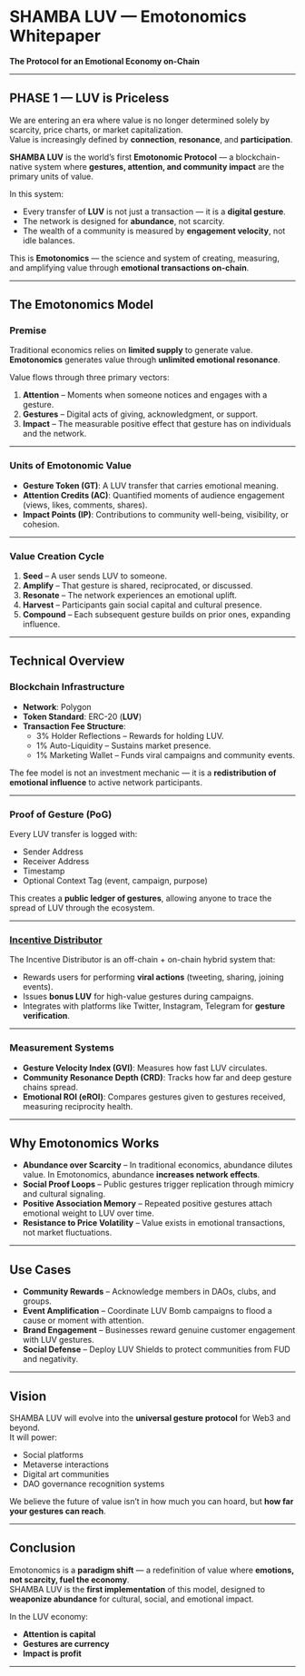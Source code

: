 # **SHAMBA LUV — Emotonomics Whitepaper**
**The Protocol for an Emotional Economy on-Chain**

---

## **PHASE 1 — LUV is Priceless**

We are entering an era where value is no longer determined solely by scarcity, price charts, or market capitalization.  
Value is increasingly defined by **connection**, **resonance**, and **participation**.

**SHAMBA LUV** is the world’s first **Emotonomic Protocol** — a blockchain-native system where **gestures, attention, and community impact** are the primary units of value.

In this system:

- Every transfer of **LUV** is not just a transaction — it is a **digital gesture**.
- The network is designed for **abundance**, not scarcity.
- The wealth of a community is measured by **engagement velocity**, not idle balances.

This is **Emotonomics** — the science and system of creating, measuring, and amplifying value through **emotional transactions on-chain**.

---

## **The Emotonomics Model**

### **Premise**
Traditional economics relies on **limited supply** to generate value.  
**Emotonomics** generates value through **unlimited emotional resonance**.

Value flows through three primary vectors:
1. **Attention** – Moments when someone notices and engages with a gesture.  
2. **Gestures** – Digital acts of giving, acknowledgment, or support.  
3. **Impact** – The measurable positive effect that gesture has on individuals and the network.

---

### **Units of Emotonomic Value**
- **Gesture Token (GT)**: A LUV transfer that carries emotional meaning.  
- **Attention Credits (AC)**: Quantified moments of audience engagement (views, likes, comments, shares).  
- **Impact Points (IP)**: Contributions to community well-being, visibility, or cohesion.

---

### **Value Creation Cycle**
1. **Seed** – A user sends LUV to someone.  
2. **Amplify** – That gesture is shared, reciprocated, or discussed.  
3. **Resonate** – The network experiences an emotional uplift.  
4. **Harvest** – Participants gain social capital and cultural presence.  
5. **Compound** – Each subsequent gesture builds on prior ones, expanding influence.

---

## **Technical Overview**

### **Blockchain Infrastructure**
- **Network**: Polygon  
- **Token Standard**: ERC-20 (**LUV**)  
- **Transaction Fee Structure**:  
  - 3% Holder Reflections – Rewards for holding LUV.  
  - 1% Auto-Liquidity – Sustains market presence.  
  - 1% Marketing Wallet – Funds viral campaigns and community events.

The fee model is not an investment mechanic — it is a **redistribution of emotional influence** to active network participants.

---

### **Proof of Gesture (PoG)**
Every LUV transfer is logged with:
- Sender Address  
- Receiver Address  
- Timestamp  
- Optional Context Tag (event, campaign, purpose)

This creates a **public ledger of gestures**, allowing anyone to trace the spread of LUV through the ecosystem.

---

### **[Incentive Distributor](https://luv.pythai.net)**
The Incentive Distributor is an off-chain + on-chain hybrid system that:
- Rewards users for performing **viral actions** (tweeting, sharing, joining events).  
- Issues **bonus LUV** for high-value gestures during campaigns.  
- Integrates with platforms like Twitter, Instagram, Telegram for **gesture verification**.

---

### **Measurement Systems**
- **Gesture Velocity Index (GVI)**: Measures how fast LUV circulates.  
- **Community Resonance Depth (CRD)**: Tracks how far and deep gesture chains spread.  
- **Emotional ROI (eROI)**: Compares gestures given to gestures received, measuring reciprocity health.

---

## **Why Emotonomics Works**
- **Abundance over Scarcity** – In traditional economics, abundance dilutes value. In Emotonomics, abundance **increases network effects**.  
- **Social Proof Loops** – Public gestures trigger replication through mimicry and cultural signaling.  
- **Positive Association Memory** – Repeated positive gestures attach emotional weight to LUV over time.  
- **Resistance to Price Volatility** – Value exists in emotional transactions, not market fluctuations.

---

## **Use Cases**
- **Community Rewards** – Acknowledge members in DAOs, clubs, and groups.  
- **Event Amplification** – Coordinate LUV Bomb campaigns to flood a cause or moment with attention.  
- **Brand Engagement** – Businesses reward genuine customer engagement with LUV gestures.  
- **Social Defense** – Deploy LUV Shields to protect communities from FUD and negativity.

---

## **Vision**
SHAMBA LUV will evolve into the **universal gesture protocol** for Web3 and beyond.  
It will power:
- Social platforms  
- Metaverse interactions  
- Digital art communities  
- DAO governance recognition systems  

We believe the future of value isn’t in how much you can hoard, but **how far your gestures can reach**.

---

## **Conclusion**
Emotonomics is a **paradigm shift** — a redefinition of value where **emotions, not scarcity, fuel the economy**.  
SHAMBA LUV is the **first implementation** of this model, designed to **weaponize abundance** for cultural, social, and emotional impact.

In the LUV economy:
- **Attention is capital**  
- **Gestures are currency**  
- **Impact is profit**

---
